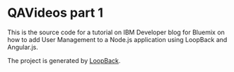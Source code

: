 # QAVideos part 1
This is the source code for a tutorial on IBM Developer blog for Bluemix on how to add User Management to a Node.js application using LoopBack and Angular.js. 

The project is generated by [LoopBack](http://loopback.io).